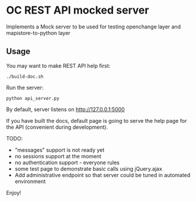 OC REST API mocked server
==================================================

Implements a Mock server to be used for testing openchange layer
and mapistore-to-python layer

Usage
-----

You may want to make REST API help first:

    ./build-doc.sh

Run the server:

    python api_server.py

By default, server listens on http://127.0.0.1:5000

If you have built the docs, default page is going to serve
the help page for the API (convenient during development).

TODO:

* "messages" support is not ready yet
* no sessions support at the moment
* no authentication support - everyone rules
* some test page to demonstrate basic calls using jQuery.ajax
* Add administrative endpoint so that server could be tuned in automated environment

Enjoy!
